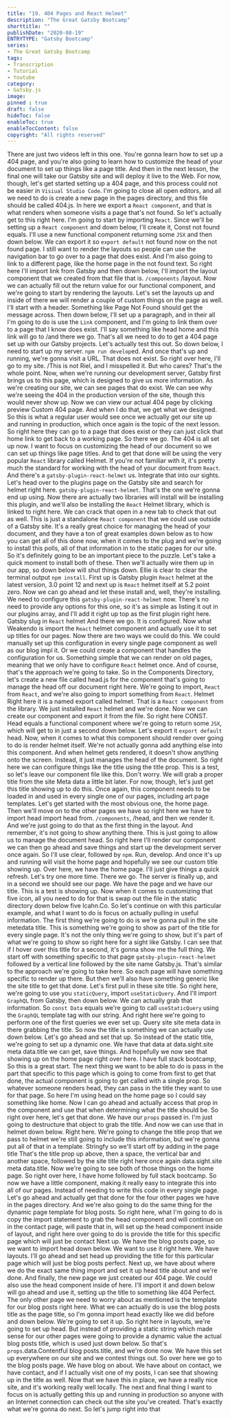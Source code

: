 ```yaml
---
title: "19. 404 Pages and React Helmet"
description: "The Great Gatsby Bootcamp"
shorttitle: ""
publishDate: "2020-08-19"
ENTRYTYPE: "Gatsby Bootcamp"
series:
- The Great Gatsby Bootcamp
tags: 
- Transcription
- Tutorial
- Youtube
category: 
- Gatsby.js
image: 
pinned : true
draft: false
hideToc: false
enableToc: true
enableTocContent: false
copyright: "All rights reserved"
---
```


There are just two videos left in this one.
You're gonna learn how to set up a 404 page, and you're also going to learn how to customize the head of your document to set up things like a page title.
And then in the next lesson, the final one will take our Gatsby site and will deploy it live to the Web.
For now, though, let's get started setting up a 404 page, and this process could not be easier in `Visiual Studio Code`.
I'm going to close all open editors, and all we need to do is create a new page in the pages directory, and this file should be called 404.js.
In here we export a `React component`, and that is what renders when someone visits a page that's not found.
So let's actually get to this right here.
I'm going to start by importing `React`.
Since we'll be setting up a `React component` and down below, I'll create it, Const not found equals.
I'll use a new functional component returning some `JSX` and then down below.
We can export it so  `export default` not found now on the not found page.
I still want to render the layouts so people can use the navigation bar to go over to a page that does exist.
And I'm also going to link to a different page, like the home page in the not found text.
So right here I'll import link from Gatsby and then down below, I'll import the layout component that we created from that file that is.
`/components` /layout.
Now we can actually fill out the return value for our functional component, and we're going to start by rendering the layouts.
Let's set the layouts up and inside of there we will render a couple of custom things on the page as well.
I'll start with a header.
Something like Page Not Found should get the message across.
Then down below, I'll set up a paragraph, and in their all I'm going to do is use the  `Link` component, and I'm going to link them over to a page that I know does exist.
I'll say something like head home and this link will go to /and there we go.
That's all we need to do to get a 404 page set up with our Gatsby projects.
Let's actually test this out.
So down below, I need to start up my server.
`npm run develop`ed.
And once that's up and running, we're gonna visit a URL.
That does not exist.
So right over here, I'll go to my site.
/This is not Riel, and I misspelled it.
But who cares? That's the whole point.
Now, when we're running our development server, Gatsby first brings us to this page, which is designed to give us more information.
As we're creating our site, we can see pages that do exist.
We can see why we're seeing the 404 in the production version of the site, though this would never show up.
Now we can view our actual 404 page by clicking preview Custom 404 page.
And when I do that, we get what we designed.
So this is what a regular user would see once we actually get our site up and running in production, which once again is the topic of the next lesson.
So right here they can go to a page that does exist or they can just click that home link to get back to a working page.
So there we go.
The 404 is all set up now.
I want to focus on customizing the head of our document so we can set up things like page titles.
And to get that done will be using the very popular `React` library called Helmet.
If you're not familiar with it, it's pretty much the standard for working with the head of your document from `React`.
And there's a `gatsby-plugin-react-helmet` us.
Integrate that into our sights.
Let's head over to the plugins page on the Gatsby site and search for helmet right here.
`gatsby-plugin-react-helmet`.
That's the one we're gonna end up using.
Now there are actually two libraries will install will be installing this plugin, and we'll also be installing the `React` Helmet library, which is linked to right here.
We can crack that open in a new tab to check that out as well.
This is just a standalone `React component` that we could use outside of a Gatsby site.
It's a really great choice for managing the head of your document, and they have a ton of great examples down below as to how you can get all of this done now, when it comes to the plug and we're going to install this polls, all of that information in to the static pages for our site.
So it's definitely going to be an important piece to the puzzle.
Let's take a quick moment to install both of these.
Then we'll actually wire them up in our app, so down below will shut things down.
Ellie is clear to clear the terminal output `npm install`.
First up is Gatsby plugin `React` helmet at the latest version, 3.0 point 12 and next up is `React` helmet itself at 5.2 point zero.
Now we can go ahead and let these install and, well, they're installing.
We need to configure this `gatsby-plugin-react-helmet` now.
There's no need to provide any options for this one, so it's as simple as listing it out in our plugins array, and I'll add it right up top as the first plugin right here.
Gatsby slug in `React` helmet And there we go.
It is configured.
Now what Weakendo is import the `React` helmet component and actually use it to set up titles for our pages.
Now there are two ways we could do this.
We could manually set up this configuration in every single page component as well as our blog impl it.
Or we could create a component that handles the configuration for us.
Something simple that we can render on old pages, meaning that we only have to configure `React` helmet once.
And of course, that's the approach we're going to take.
So in the Components Directory, let's create a new file called head.js for the component that's going to manage the head off our document right here.
We're going to import, `React` from `React`, and we're also going to import something from `React`.
Helmet Right here it is a named export called helmet.
That is a `React component` from the library.
We just installed `React` helmet and we're done.
Now we can create our component and export it from the file.
So right here CONST.
Head equals a functional component where we're going to return some `JSX`, which will get to in just a second down below.
Let's export it  `export default` head.
Now, when it comes to what this component should render over going to do is render helmet itself.
We're not actually gonna add anything else into this component.
And when helmet gets rendered, it doesn't show anything onto the screen.
Instead, it just manages the head of the document.
So right here we can configure things like the title using the title prop.
This is a test, so let's leave our component file like this.
Don't worry.
We will grab a proper title from the site Meta data a little bit later.
For now, though, let's just get this title showing up to do this.
Once again, this component needs to be loaded in and used in every single one of our pages, including art page templates.
Let's get started with the most obvious one, the home page.
Then we'll move on to the other pages we have so right here we have to import head import head from.
`/components`, /head, and then we render it.
And we're just going to do that as the first thing in the layout.
And remember, it's not going to show anything there.
This is just going to allow us to manage the document head.
So right here I'll render our component we can then go ahead and save things and start up the development server once again.
So I'll use clear, followed by `npm`.
Run, develop.
And once it's up and running will visit the home page and hopefully we see our custom title showing up.
Over here, we have the home page.
I'll just give things a quick refresh.
Let's try one more time.
There we go.
The server is finally up, and in a second we should see our page.
We have the page and we have our title.
This is a test is showing up.
Now when it comes to customizing that five icon, all you need to do for that is swap out the file in the static directory down below five Icahn.Co.
So let's continue on with this particular example, and what I want to do is focus on actually pulling in useful information.
The first thing we're going to do is we're gonna pull in the site metedata title.
This is something we're going to show as part of the title for every single page.
It's not the only thing we're going to show, but it's part of what we're going to show so right here for a sight like Gatsby.
I can see that if I hover over this title for a second, it's gonna show me the full thing.
We start off with something specific to that page `gatsby-plugin-react-helmet` followed by a vertical line followed by the site name Gatsby.js.
That's similar to the approach we're going to take here.
So each page will have something specific to render up there.
But then we'll also have something generic like the site title to get that done.
Let's first pull in these site title.
So right here, we're going to use you `staticQuery`, import `useStaticQuery`.
And I'll import `GraphQL` from Gatsby, then down below.
We can actually grab that information.
So `const Data` equals we're going to call `useStaticQuery` using the `GraphQL` template tag with our string.
And right here we're going to perform one of the first queries we ever set up.
Query site site meta data in there grabbing the title.
So now the title is something we can actually use down below.
Let's go ahead and set that up.
So instead of the static title, we're going to set up a dynamic one.
We have that data at data.sight.site meta data.title we can get, save things.
And hopefully we now see that showing up on the home page right over here.
I have full stack bootcamp, So this is a great start.
The next thing we want to be able to do is pass in the part that specific to this page which is going to come from first to get that done, the actual component is going to get called with a single prop.
So whatever someone renders head, they can pass in the title they want to use for that page.
So here I'm using head on the home page so I could say something like home.
Now I can go ahead and actually access that prop in the component and use that when determining what the title should be.
So right over here, let's get that done.
We have our `props` passed in.
I'm just going to destructure that object to grab the title.
And now we can use that in helmet down below.
Right here.
We're going to change the title prop that we pass to helmet we're still going to include this information, but we're gonna put all of that in a template.
Stringfy so we'll start off by adding in the page title That's the title prop up above, then a space, the vertical bar and another space, followed by the site title right here once again data.sight.site meta data.title.
Now we're going to see both of those things on the home page.
So right over here, I have home followed by full stack bootcamp.
So now we have a little component, making it really easy to integrate this into all of our pages.
Instead of needing to write this code in every single page.
Let's go ahead and actually get that done for the four other pages we have in the pages directory.
And we're also going to do the same thing for the dynamic page template for blog posts.
So right here, what I'm going to do is copy the import statement to grab the head component and will continue on in the contact page, will paste that in, will set up the head component inside of layout, and right here over going to do is provide the title for this specific page which will just be contact Next up.
We have the blog posts page, so we want to import head down below.
We want to use it right here.
We have layouts.
I'll go ahead and set head up providing the title for this particular page which will just be blog posts perfect.
Next up, we have about where we do the exact same thing import and set it up head title about and we're done.
And finally, the new page we just created our 404 page.
We could also use the head component inside of here.
I'll import it and down below will go ahead and use it, setting up the title to something like 404 Perfect.
The only other page we need to worry about as mentioned is the template for our blog posts right here.
What we can actually do is use the blog posts title as the page title, so I'm gonna import head exactly like we did before and down below.
We're going to set it up.
So right here in layouts, we're going to set up head.
But instead of providing a static string which made sense for our other pages were going to provide a dynamic value the actual blog posts title, which is used just down below.
So that's `props`.data.Contentful blog posts.title, and we're done now.
We have this set up everywhere on our site and we contest things out.
So over here we go to the blog posts page.
We have blog on about.
We have about on contact, we have contact, and if I actually visit one of my posts, I can see that showing up in the title as well.
Now that we have this in place, we have a really nice site, and it's working really well locally.
The next and final thing I want to focus on is actually getting this up and running in production so anyone with an Internet connection can check out the site you've created.
That's exactly what we're gonna do next.
So let's jump right into that
